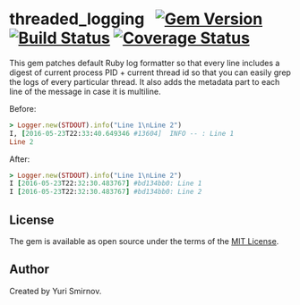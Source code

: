 # threaded_logging   [![Gem Version](https://badge.fury.io/rb/threaded_logging.svg)](https://badge.fury.io/rb/threaded_logging) [![Build Status](https://travis-ci.org/umbrellio/threaded_logging.svg?branch=master)](https://travis-ci.org/umbrellio/threaded_logging) [![Coverage Status](https://coveralls.io/repos/github/umbrellio/threaded_logging/badge.svg?branch=master)](https://coveralls.io/github/umbrellio/threaded_logging?branch=master)

This gem patches default Ruby log formatter so that every line includes a digest of current process PID + current thread id so that you can easily grep the logs of every particular thread. It also adds the metadata part to each line of the message in case it is multiline.

Before:
```ruby
> Logger.new(STDOUT).info("Line 1\nLine 2")
I, [2016-05-23T22:33:40.649346 #13604]  INFO -- : Line 1
Line 2
```

After:
```ruby
> Logger.new(STDOUT).info("Line 1\nLine 2")
I [2016-05-23T22:32:30.483767] #bd134bb0: Line 1
I [2016-05-23T22:32:30.483767] #bd134bb0: Line 2
```

## License
The gem is available as open source under the terms of the [MIT License](https://opensource.org/licenses/MIT).

## Author
Created by Yuri Smirnov.
